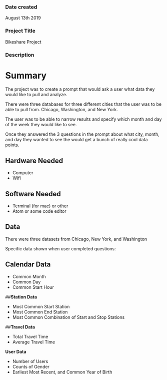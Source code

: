 ### Date created
August 13th 2019

### Project Title
Bikeshare Project

### Description
# **Summary**
The project was to create a prompt that would ask a user what data they would like to pull and analyze.

There were three databases for three different cities that the user was to be able to pull from. Chicago, Washington, and New York.

The user was to be able to narrow results and specify which month and day of the week they would like to see.

Once they answered the 3 questions in the prompt about what city, month, and day they wanted to see the would get a bunch of really cool data points.

## **Hardware Needed**
- Computer
- Wifi

## **Software Needed**
* Terminal (for mac) or other
* Atom or some code editor


## **Data**
There were three datasets from Chicago, New York, and Washington

Specific data shown when user completed questions:


## **Calendar Data**
* Common Month
* Common Day
* Common Start Hour

##**Station Data**
* Most Common Start Station
* Most Common End Station
* Most Common Combination of Start and Stop Stations

##**Travel Data**
* Total Travel Time
* Average Travel Time

**User Data**
* Number of Users
* Counts of Gender
* Earliest Most Recent, and Common Year of Birth
